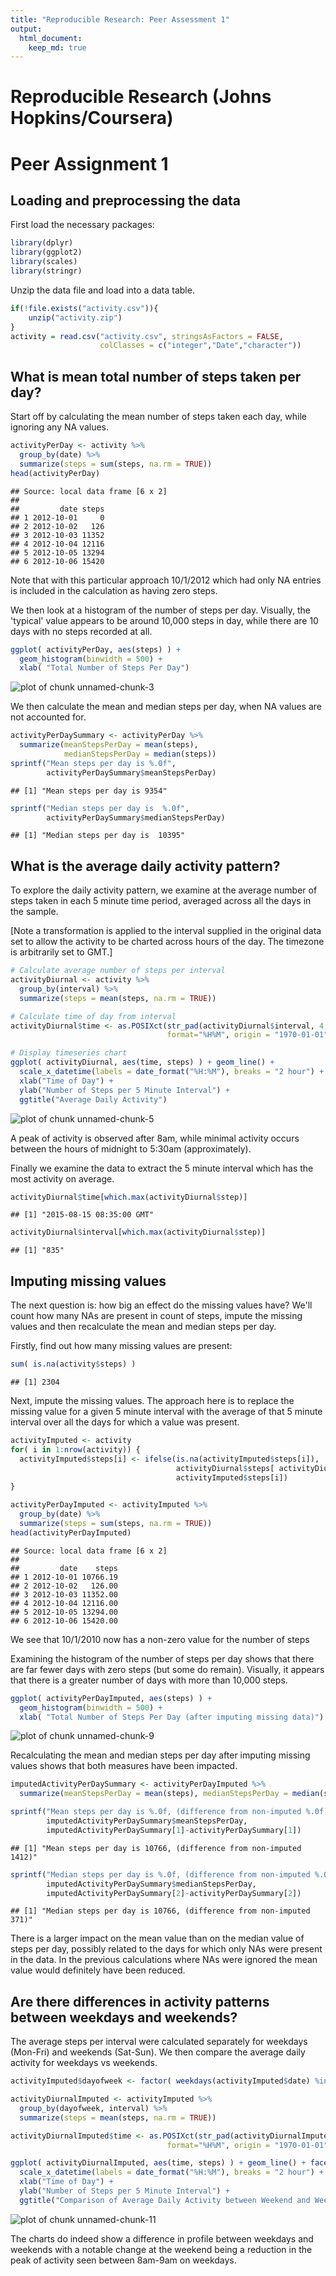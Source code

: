 ```yaml
---
title: "Reproducible Research: Peer Assessment 1"
output: 
  html_document:
    keep_md: true
---
```


Reproducible Research (Johns Hopkins/Coursera)  
==============================================
Peer Assignment 1
===================

## Loading and preprocessing the data

First load the necessary packages:

```r
library(dplyr)
library(ggplot2)
library(scales)
library(stringr)
```

Unzip the data file and load into a data table.

```r
if(!file.exists("activity.csv")){
    unzip("activity.zip")
}
activity = read.csv("activity.csv", stringsAsFactors = FALSE, 
                    colClasses = c("integer","Date","character"))
```

## What is mean total number of steps taken per day?

Start off by calculating the mean number of steps taken each day, while ignoring any NA values.  


```r
activityPerDay <- activity %>%
  group_by(date) %>%
  summarize(steps = sum(steps, na.rm = TRUE))
head(activityPerDay)
```

```
## Source: local data frame [6 x 2]
## 
##         date steps
## 1 2012-10-01     0
## 2 2012-10-02   126
## 3 2012-10-03 11352
## 4 2012-10-04 12116
## 5 2012-10-05 13294
## 6 2012-10-06 15420
```

Note that with this particular approach 10/1/2012 which had only NA entries is included in the calculation as having zero steps.

We then look at a histogram of the number of steps per day.  Visually, the 'typical' value appears to be around 10,000 steps in day, while there are 10 days with no steps recorded at all.


```r
ggplot( activityPerDay, aes(steps) ) + 
  geom_histogram(binwidth = 500) + 
  xlab( "Total Number of Steps Per Day")
```

![plot of chunk unnamed-chunk-3](figure/unnamed-chunk-3-1.png) 


We then calculate the mean and median steps per day, when NA values are not accounted for.

```r
activityPerDaySummary <- activityPerDay %>%
  summarize(meanStepsPerDay = mean(steps), 
            medianStepsPerDay = median(steps))
sprintf("Mean steps per day is %.0f",
        activityPerDaySummary$meanStepsPerDay)
```

```
## [1] "Mean steps per day is 9354"
```

```r
sprintf("Median steps per day is  %.0f", 
        activityPerDaySummary$medianStepsPerDay)
```

```
## [1] "Median steps per day is  10395"
```
## What is the average daily activity pattern?

To explore the daily activity pattern, we examine at the average number of steps taken in each 5 minute time period, averaged across all the days in the sample.  

[Note a transformation is applied to the interval supplied in the original data set to allow the activity to be charted across hours of the day.  The timezone is arbitrarily set to GMT.]

```r
# Calculate average number of steps per interval
activityDiurnal <- activity %>%
  group_by(interval) %>%
  summarize(steps = mean(steps, na.rm = TRUE))

# Calculate time of day from interval
activityDiurnal$time <- as.POSIXct(str_pad(activityDiurnal$interval, 4, "left", "0"),
                                   format="%H%M", origin = "1970-01-01", "GMT")

# Display timeseries chart
ggplot( activityDiurnal, aes(time, steps) ) + geom_line() +
  scale_x_datetime(labels = date_format("%H:%M"), breaks = "2 hour") +
  xlab("Time of Day") +
  ylab("Number of Steps per 5 Minute Interval") +
  ggtitle("Average Daily Activity")
```

![plot of chunk unnamed-chunk-5](figure/unnamed-chunk-5-1.png) 

A peak of activity is observed after 8am, while minimal activity occurs between the hours of midnight to 5:30am (approximately).

Finally we examine the data to extract the 5 minute interval which has the most activity on average.


```r
activityDiurnal$time[which.max(activityDiurnal$step)]
```

```
## [1] "2015-08-15 08:35:00 GMT"
```

```r
activityDiurnal$interval[which.max(activityDiurnal$step)]
```

```
## [1] "835"
```

## Imputing missing values

The next question is: how big an effect do the missing values have?  We'll count how many NAs are present in count of steps, impute the missing values and then recalculate the mean and median steps per day.

Firstly, find out how many missing values are present:

```r
sum( is.na(activity$steps) )
```

```
## [1] 2304
```

Next, impute the missing values.  The approach here is to replace the missing value for a given 5 minute interval with the average of that 5 minute interval over all the days for which a value was present.


```r
activityImputed <- activity
for( i in 1:nrow(activity)) {
  activityImputed$steps[i] <- ifelse(is.na(activityImputed$steps[i]), 
                                     activityDiurnal$steps[ activityDiurnal$interval == activityImputed$interval[i]],
                                     activityImputed$steps[i]) 
}

activityPerDayImputed <- activityImputed %>%
  group_by(date) %>%
  summarize(steps = sum(steps, na.rm = TRUE))
head(activityPerDayImputed)
```

```
## Source: local data frame [6 x 2]
## 
##         date    steps
## 1 2012-10-01 10766.19
## 2 2012-10-02   126.00
## 3 2012-10-03 11352.00
## 4 2012-10-04 12116.00
## 5 2012-10-05 13294.00
## 6 2012-10-06 15420.00
```
We see that 10/1/2010 now has a non-zero value for the number of steps  

Examining the histogram of the number of steps per day shows that there are far fewer days with zero steps (but some do remain). Visually, it appears that there is a greater number of days with more than 10,000 steps.


```r
ggplot( activityPerDayImputed, aes(steps) ) + 
  geom_histogram(binwidth = 500) + 
  xlab( "Total Number of Steps Per Day (after imputing missing data)")
```

![plot of chunk unnamed-chunk-9](figure/unnamed-chunk-9-1.png) 

Recalculating the mean and median steps per day after imputing missing values shows that both measures have been impacted.


```r
imputedActivityPerDaySummary <- activityPerDayImputed %>%
  summarize(meanStepsPerDay = mean(steps), medianStepsPerDay = median(steps))

sprintf("Mean steps per day is %.0f, (difference from non-imputed %.0f)",
        imputedActivityPerDaySummary$meanStepsPerDay, 
        imputedActivityPerDaySummary[1]-activityPerDaySummary[1])
```

```
## [1] "Mean steps per day is 10766, (difference from non-imputed 1412)"
```

```r
sprintf("Median steps per day is %.0f, (difference from non-imputed %.0f)", 
        imputedActivityPerDaySummary$medianStepsPerDay,
        imputedActivityPerDaySummary[2]-activityPerDaySummary[2])
```

```
## [1] "Median steps per day is 10766, (difference from non-imputed 371)"
```


There is a larger impact on the mean value than on the median value of steps per day, possibly related to the days for which only NAs were present in the data.  In the previous calculations where NAs were ignored the mean value would definitely have been reduced.


## Are there differences in activity patterns between weekdays and weekends?

The average steps per interval were calculated separately for weekdays (Mon-Fri) and weekends (Sat-Sun).  We then compare the average daily activity for weekdays vs weekends.


```r
activityImputed$dayofweek <- factor( weekdays(activityImputed$date) %in% c( "Sunday", "Saturday"), labels=c("weekend", "weekday"))

activityDiurnalImputed <- activityImputed %>%
  group_by(dayofweek, interval) %>%
  summarize(steps = mean(steps, na.rm = TRUE))

activityDiurnalImputed$time <- as.POSIXct(str_pad(activityDiurnalImputed$interval, 4, "left", "0"),
                                   format="%H%M", origin = "1970-01-01", "GMT")

ggplot( activityDiurnalImputed, aes(time, steps) ) + geom_line() + facet_grid( dayofweek ~ .) +
  scale_x_datetime(labels = date_format("%H:%M"), breaks = "2 hour") +
  xlab("Time of Day") +
  ylab("Number of Steps per 5 Minute Interval") +
  ggtitle("Comparison of Average Daily Activity between Weekend and Weekdays")
```

![plot of chunk unnamed-chunk-11](figure/unnamed-chunk-11-1.png) 

The charts do indeed show a difference in profile between weekdays and weekends with a notable change at the weekend being a reduction in the peak of activity seen between 8am-9am on weekdays.



